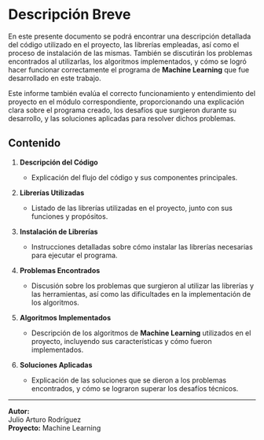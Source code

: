 # Descripción Breve

En este presente documento se podrá encontrar una descripción detallada del código utilizado en el proyecto, las librerías empleadas, así como el proceso de instalación de las mismas. También se discutirán los problemas encontrados al utilizarlas, los algoritmos implementados, y cómo se logró hacer funcionar correctamente el programa de **Machine Learning** que fue desarrollado en este trabajo. 

Este informe también evalúa el correcto funcionamiento y entendimiento del proyecto en el módulo correspondiente, proporcionando una explicación clara sobre el programa creado, los desafíos que surgieron durante su desarrollo, y las soluciones aplicadas para resolver dichos problemas.

## Contenido

1. **Descripción del Código**
   - Explicación del flujo del código y sus componentes principales.
   
2. **Librerías Utilizadas**
   - Listado de las librerías utilizadas en el proyecto, junto con sus funciones y propósitos.
   
3. **Instalación de Librerías**
   - Instrucciones detalladas sobre cómo instalar las librerías necesarias para ejecutar el programa.

4. **Problemas Encontrados**
   - Discusión sobre los problemas que surgieron al utilizar las librerías y las herramientas, así como las dificultades en la implementación de los algoritmos.

5. **Algoritmos Implementados**
   - Descripción de los algoritmos de **Machine Learning** utilizados en el proyecto, incluyendo sus características y cómo fueron implementados.

6. **Soluciones Aplicadas**
   - Explicación de las soluciones que se dieron a los problemas encontrados, y cómo se lograron superar los desafíos técnicos.

---

**Autor:**  
Julio Arturo Rodríguez  
**Proyecto:** Machine Learning
